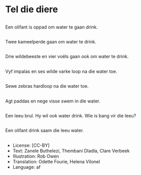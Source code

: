 # Tel die diere

##
Een olifant is oppad om water te gaan drink.

##
Twee kameelperde gaan om water te drink.

##
Drie wildebeeste en vier voëls gaan ook om water te drink.

##
Vyf impalas en ses wilde varke loop na die water toe.

##
Sewe zebras hardloop na die water toe.

##
Agt paddas en nege visse swem in die water.

##
Een leeu brul. Hy wil ook water drink. Wie is bang vir die leeu?

##
Een olifant drink saam die leeu water.

##
* License: [CC-BY]
* Text: Zanele Buthelezi, Thembani Dladla, Clare Verbeek
* Illustration: Rob Owen
* Translation: Odette Fourie, Helena Vilonel
* Language: af
